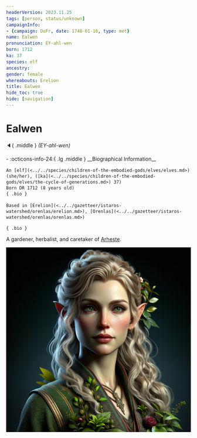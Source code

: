 ```yaml
---
headerVersion: 2023.11.25
tags: [person, status/unknown]
campaignInfo:
- {campaign: DuFr, date: 1748-01-16, type: met}
name: Ealwen
pronunciation: EY-ahl-wen
born: 1712
ka: 37
species: elf
ancestry:
gender: female
whereabouts: Erelion
title: Ealwen
hide_toc: true
hide: [navigation]
---
```

# Ealwen
:speaker:{ .middle } *(EY-ahl-wen)*  
<div class="grid cards ext-narrow-margin ext-one-column" markdown>
- :octicons-info-24:{ .lg .middle } __Biographical Information__

    An [elf](<../../species/children-of-the-embodied-gods/elves/elves.md>) (she/her), ([ka](<../../species/children-of-the-embodied-gods/elves/the-cycle-of-generations.md>) 37)  
    Born DR 1712 (8 years old)  
    { .bio }

    Based in [Erelion](<../../gazetteer/istaros-watershed/orenlas/erelion.md>), [Orenlas](<../../gazetteer/istaros-watershed/orenlas/orenlas.md>)
</div>



    { .bio }

</div>



A gardener, herbalist, and caretaker of [Arheste](<./arheste.md>). 

![Ealwen Portrait](../../assets/ealwen-portrait.png)